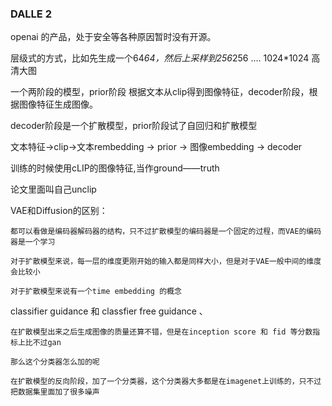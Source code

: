 ### DALLE 2 

openai 的产品，处于安全等各种原因暂时没有开源。


层级式的方式，比如先生成一个64*64，然后上采样到256*256 .... 1024*1024 高清大图

一个两阶段的模型，prior阶段 根据文本从clip得到图像特征，decoder阶段，根据图像特征生成图像。

decoder阶段是一个扩散模型，prior阶段试了自回归和扩散模型


文本特征->clip->文本rembedding -> prior -> 图像embedding -> decoder


训练的时候使用cLIP的图像特征,当作ground——truth

论文里面叫自己unclip


VAE和Diffusion的区别：

    都可以看做是编码器解码器的结构，只不过扩散模型的编码器是一个固定的过程，而VAE的编码器是一个学习

    对于扩散模型来说，每一层的维度更刚开始的输入都是同样大小，但是对于VAE一般中间的维度会比较小

    对于扩散模型来说有一个time embedding 的概念

classifier guidance 和 classfier free guidance 、

    在扩散模型出来之后生成图像的质量还算不错，但是在inception score 和 fid 等分数指标上比不过gan

    那么这个分类器怎么加的呢

    在扩散模型的反向阶段，加了一个分类器，这个分类器大多都是在imagenet上训练的，只不过把数据集里面加了很多噪声
